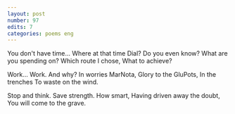 ```yaml
---
layout: post
number: 97
edits: 7
categories: poems eng
---
```


You don't have time...
Where at that time 
Dial? 
Do you even know?
What are you spending on?
Which route I chose,
What to achieve?

Work... Work. 
And why? 
In worries 
MarNota, 
Glory to the GluPots,
In the trenches
To waste on the wind. 

Stop and think.
Save strength. 
How smart, 
Having driven away the doubt,
You will come to the grave.
